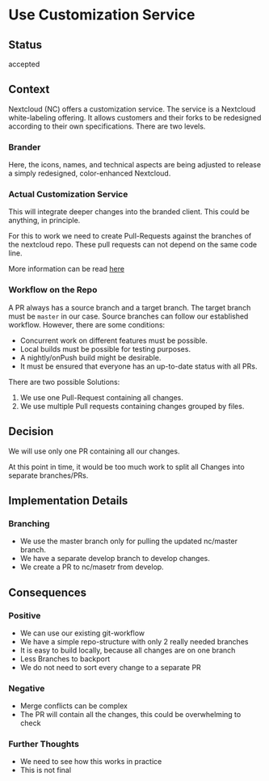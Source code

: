 # Use Customization Service

## Status

accepted

## Context

Nextcloud (NC) offers a customization service. The service is a Nextcloud white-labeling offering. It allows customers and their forks to be redesigned according to their own specifications. There are two levels.

### Brander

Here, the icons, names, and technical aspects are being adjusted to release a simply redesigned, color-enhanced Nextcloud.

### Actual Customization Service

This will integrate deeper changes into the branded client. This could be anything, in principle.

For this to work we need to create Pull-Requests against the branches of the nextcloud repo. These pull requests can not depend on the same code line.

More information can be read [here](https://portal.nextcloud.com/article/Branding/Customization-Service)

### Workflow on the Repo

A PR always has a source branch and a target branch. The target branch must be `master` in our case. Source branches can follow our established workflow. However, there are some conditions:

- Concurrent work on different features must be possible.
- Local builds must be possible for testing purposes.
- A nightly/onPush build might be desirable.
- It must be ensured that everyone has an up-to-date status with all PRs.

There are two possible Solutions:

1. We use one Pull-Request containing all changes.
2. We use multiple Pull requests containing changes grouped by files.

## Decision

We will use only one PR containing all our changes.

At this point in time, it would be too much work to split all Changes into separate branches/PRs.

## Implementation Details

### Branching

- We use the master branch only for pulling the updated nc/master branch.
- We have a separate develop branch to develop changes.
- We create a PR to nc/masetr from develop.

## Consequences

### Positive

- We can use our existing git-workflow
- We have a simple repo-structure with only 2 really needed branches
- It is easy to build locally, because all changes are on one branch
- Less Branches to backport
- We do not need to sort every change to a separate PR

### Negative

- Merge conflicts can be complex
- The PR will contain all the changes, this could be overwhelming to check

### Further Thoughts

- We need to see how this works in practice
- This is not final